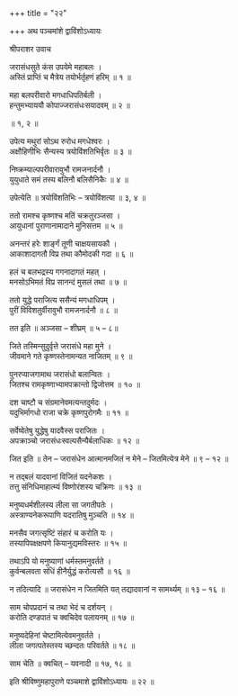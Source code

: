 +++
title = "२२"

+++
अथ पञ्चमांशे द्वाविंशोऽध्यायः

श्रीपराशर उवाच

जरासंधसुते कंस उपयेमे महाबलः ।  
अस्तिं प्राप्तिं च मैत्रेय तयोर्भर्तृहणं हरिम् ॥ १ ॥

महा बलपरीवारो मगधाधिपतिर्बली ।  
हन्तुमभ्याययौ कोपाज्जरासंधःसयादवम् ॥ २ ॥

॥ १, २ ॥

उपेत्य मथुरां सोऽथ रुरोध मगधेश्वरः ।  
अक्षौहिणीभिः सैन्यस्य त्रयोविंशतिभिर्वृतः ॥ ३ ॥

निष्क्रम्याल्पपरीवारावुभौ रामजनार्दनौ ।  
युयुधाते समं तस्य बलिनौ बलिसैनिकैः ॥ ४ ॥

उपेत्येति ॥ त्रयोविंशतिभिः – त्रयोविंशत्या ॥ ३, ४ ॥

ततो रामश्च कृष्णश्च मतिं चक्रतुरञ्जसा ।  
आयुधानां पुराणानामादाने मुनिसत्तम ॥ ५ ॥

अनन्तरं हरेः शार्ङ्गं तूणी चाक्षयसायकौ ।  
आकाशादागतौ विप्र तथा कौमोदकी गदा ॥ ६ ॥

हलं च बलभद्रस्य गगनादागतं महत् ।  
मनसोऽभिमतं विप्र सानन्दं मुसलं तथा ॥ ७ ॥

ततो युद्धे पराजित्य ससैन्यं मगधाधिपम् ।  
पुरीं विविशतुर्वीरावुभौ रामजनार्दनौ ॥ ८ ॥

तत इति ॥ अञ्जसा – शीघ्रम् ॥ ५ – ८॥

जिते तस्मिन्सुदुर्वृत्ते जरासंधे महा मुने ।  
जीवमाने गते कृष्णस्तेनामन्यत नाजितम् ॥ ९ ॥

पुनरप्याजगामाथ जरासंधो बलान्वितः ।  
जितश्च रामकृष्णाभ्यामपक्रान्तो द्विजोत्तम ॥ १० ॥

दश चाष्टौ च संग्रमानेवमत्यन्तदुर्मदः ।  
यदुभिर्मागधो राजा चक्रे कृष्णपुरोगमैः ॥ ११ ॥

सर्वेष्वेतेषु युद्धेषु यादवैस्स पराजितः ।  
अपक्राञ्चो जरासंधःस्वल्पसैन्यैर्बलाधिकः ॥ १२ ॥

जित इति ॥ तेन – जरासंधेन आत्मानमजितं न मेने – जितमित्येत्र मेने ॥ ९ – १२ ॥

न तद्बलं यादवानां विजितं यदनेकशः ।  
तत्तु संनिधिमाहात्म्यं विष्णोरंशस्य चक्रिणः ॥ १३ ॥

मनुष्यधर्मशीलस्य लीला सा जगतीपतेः ।  
अस्त्राण्यनेकरूपाणि यदरातिषु मुञ्चति ॥ १४ ॥

मनसैव जगत्सृष्टिं संहारं च करोति यः ।  
तस्यापिपक्षक्षपणे कियानुद्यमविस्तरः ॥ १५ ॥

तथाऽपि यो मनुष्याणां धर्मस्तमनुवर्तते ।  
कुर्वन्बलवता संधिं हीनैर्युद्धं करोत्यसौ ॥ १६ ॥

न तदित्यादि ॥ जरासंधेन न जितमिति यत् तद्यादवानां न सामर्थ्यम् ॥ १३ – १६ ॥

साम चोपप्रदानं च तथा भेदं च दर्शयन् ।  
करोति दण्डपातं च क्वचिदेव पलायनम् ॥ १७ ॥

मनुष्यदेहिनां चेष्टामित्येवमनुवर्तते ।  
लीला जगत्पतेस्तस्य च्छन्दतः परिवर्तते ॥ १८ ॥

साम चेति ॥ क्वचित् – यवनादी ॥ १७, १८ ॥

इति श्रीविष्णुमहापुराणे पञ्चमाशे द्वाविंशोऽध्यायः ॥ २२ ॥
